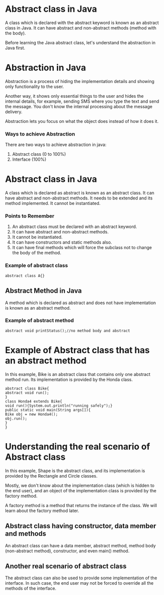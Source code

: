 # Abstract class in Java
A class which is declared with the abstract keyword is known as an abstract class in Java. It can have abstract and non-abstract methods (method with the body).

Before learning the Java abstract class, let's understand the abstraction in Java first.

# Abstraction in Java
Abstraction is a process of hiding the implementation details and showing only functionality to the user.

Another way, it shows only essential things to the user and hides the internal details, for example, sending SMS where you type the text and send the message. You don't know the internal processing about the message delivery.

Abstraction lets you focus on what the object does instead of how it does it.

### Ways to achieve Abstraction
There are two ways to achieve abstraction in java:

1. Abstract class (0 to 100%)
2. Interface (100%)
# Abstract class in Java
A class which is declared as abstract is known as an abstract class. It can have abstract and non-abstract methods. It needs to be extended and its method implemented. It cannot be instantiated.

### Points to Remember
1. An abstract class must be declared with an abstract keyword.
2. It can have abstract and non-abstract methods.
3. It cannot be instantiated.
4. It can have constructors and static methods also.
5. It can have final methods which will force the subclass not to change the body of the method.

### Example of abstract class
```
abstract class A{}  
```

## Abstract Method in Java
A method which is declared as abstract and does not have implementation is known as an abstract method.

### Example of abstract method
```
abstract void printStatus();//no method body and abstract
```

# Example of Abstract class that has an abstract method
In this example, Bike is an abstract class that contains only one abstract method run. Its implementation is provided by the Honda class.
```
abstract class Bike{  
abstract void run();  
}  
class Honda4 extends Bike{  
void run(){System.out.println("running safely");}  
public static void main(String args[]){  
Bike obj = new Honda4();  
obj.run();  
}  
}  
```

# Understanding the real scenario of Abstract class
In this example, Shape is the abstract class, and its implementation is provided by the Rectangle and Circle classes.

Mostly, we don't know about the implementation class (which is hidden to the end user), and an object of the implementation class is provided by the factory method.

A factory method is a method that returns the instance of the class. We will learn about the factory method later.

## Abstract class having constructor, data member and methods
An abstract class can have a data member, abstract method, method body (non-abstract method), constructor, and even main() method.

## Another real scenario of abstract class
The abstract class can also be used to provide some implementation of the interface. In such case, the end user may not be forced to override all the methods of the interface.